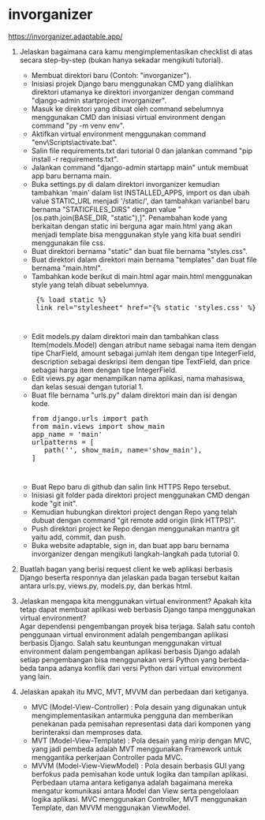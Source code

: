 # invorganizer

https://invorganizer.adaptable.app/

1. Jelaskan bagaimana cara kamu mengimplementasikan checklist di atas secara step-by-step (bukan hanya sekadar mengikuti tutorial).
   - Membuat direktori baru (Contoh: "invorganizer").
   - Inisiasi projek Django baru menggunakan CMD yang dialihkan direktori utamanya ke direktori invorganizer dengan command "django-admin startproject invorganizer".
   - Masuk ke direktori yang dibuat oleh command sebelumnya menggunakan CMD dan inisiasi virtual environment dengan command "py -m venv env".
   - Aktifkan virtual environment menggunakan command "env\Scripts\activate.bat".
   - Salin file requirements.txt dari tutorial 0 dan jalankan command "pip install -r requirements.txt".
   - Jalankan command "django-admin startapp main" untuk membuat app baru bernama main.
   - Buka settings.py di dalam direktori invorganizer kemudian tambahkan 'main' dalam list INSTALLED_APPS, import os dan ubah value STATIC_URL menjadi '/static/', dan tambahkan varianbel baru bernama "STATICFILES_DIRS" dengan value "[os.path.join(BASE_DIR, "static"),]". Penambahan kode yang berkaitan dengan static ini berguna agar main.html yang akan menjadi template bisa menggunakan style yang kita buat sendiri menggunakan file css.
   - Buat direktori bernama "static" dan buat file bernama "styles.css".
   - Buat direktori dalam direktori main bernama "templates" dan buat file bernama "main.html".
   - Tambahkan kode berikut di main.html agar main.html menggunakan style yang telah dibuat sebelumnya.
     <pre> {% load static %}
      link rel="stylesheet" href="{% static 'styles.css' %}" type="text/css" <pre>
   - Edit models.py dalam direktori main dan tambahkan class Item(models.Model) dengan atribut name sebagai nama item dengan tipe CharField, amount sebagai jumlah item dengan tipe IntegerField, description sebagai deskripsi item dengan tipe TextField, dan price sebagai harga item dengan tipe IntegerField.
   - Edit views.py agar menampilkan nama aplikasi, nama mahasiswa, dan kelas sesuai dengan tutorial 1.
   - Buat file bernama "urls.py" dalam direktori main dan isi dengan kode.<br>
     <pre>from django.urls import path
     from main.views import show_main
     app_name = 'main'
     urlpatterns = [
        path('', show_main, name='show_main'),
     ] <pre>
   - Buat Repo baru di github dan salin link HTTPS Repo tersebut.
   - Inisiasi git folder pada direktori project menggunakan CMD dengan kode "git init".
   - Kemudian hubungkan direktori project dengan Repo yang telah dubuat dengan command "git remote add origin (link HTTPS)".
   - Push direktori project ke Repo dengan menggunakan mantra git yaitu add, commit, dan push.
   - Buka website adaptable, sign in, dan buat app baru bernama invorganizer dengan mengikuti langkah-langkah pada tutorial 0.

2. Buatlah bagan yang berisi request client ke web aplikasi berbasis Django beserta responnya dan jelaskan pada bagan tersebut kaitan antara urls.py, views.py, models.py, dan berkas html.

3. Jelaskan mengapa kita menggunakan virtual environment? Apakah kita tetap dapat membuat aplikasi web berbasis Django tanpa menggunakan virtual environment?<br>
   Agar dependensi pengembangan proyek bisa terjaga. Salah satu contoh penggunaan virtual environment adalah pengembangan aplikasi berbasis Django. Salah satu keuntungan menggunakan virtual environment dalam pengembangan aplikasi berbasis Django adalah setiap pengembangan bisa menggunakan versi Python yang berbeda-beda tanpa adanya konflik dari versi Python dari virtual environment yang lain. 
   
4. Jelaskan apakah itu MVC, MVT, MVVM dan perbedaan dari ketiganya.
   - MVC (Model-View-Controller) : Pola desain yang digunakan untuk mengimplementasikan antarmuka pengguna dan memberikan penekanan pada pemisahan representasi data dari komponen yang berinteraksi dan memproses data.
   - MVT (Model-View-Template) : Pola desain yang mirip dengan MVC, yang jadi pembeda adalah MVT menggunakan Framework untuk menggantika perkerjaan Controller pada MVC.
   - MVVM (Model-View-ViewModel) : Pola desain berbasis GUI yang berfokus pada pemisahan kode untuk logika dan tampilan aplikasi.
   Perbedaan utama antara ketiganya adalah bagaimana mereka mengatur komunikasi antara Model dan View serta pengelolaan logika aplikasi. MVC menggunakan Controller, MVT menggunakan Template, dan MVVM menggunakan ViewModel.
